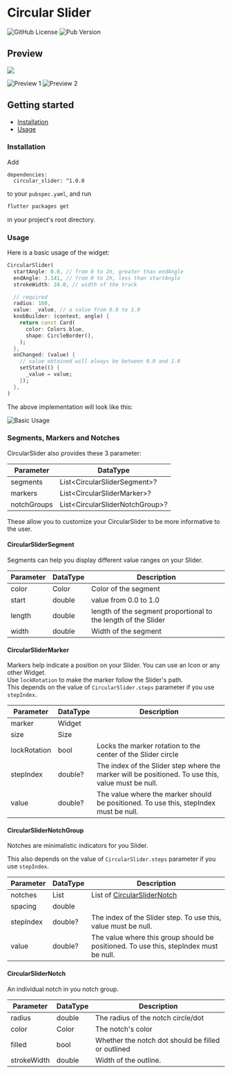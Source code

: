 # Circular Slider

![GitHub License](https://img.shields.io/github/license/nikhilbawane/circular_slider) ![Pub Version](https://img.shields.io/pub/v/circular_slider)

## Preview

![](./assets/preview.gif)

![Preview 1](./assets/slider_blue.png) ![Preview 2](./assets/slider_red.png)


## Getting started

- [Installation](#installation)
- [Usage](#usage)

### Installation

Add

```
dependencies:
  circular_slider: ^1.0.0
```

to your `pubspec.yaml`, and run

```bash
flutter packages get
```

in your project's root directory.

### Usage

Here is a basic usage of the widget:

```dart
CircularSlider(
  startAngle: 0.0, // from 0 to 2π, greater than endAngle
  endAngle: 3.141, // from 0 to 2π, less than startAngle
  strokeWidth: 24.0, // width of the track

  // required
  radius: 160,
  value: _value, // a value from 0.0 to 1.0
  knobBuilder: (context, angle) {
    return const Card(
      color: Colors.blue,
      shape: CircleBorder(),
    );
  },
  onChanged: (value) {
    // value obtained will always be between 0.0 and 1.0
    setState(() {
      _value = value;
    });
  },
)
```

The above implementation will look like this:

![Basic Usage](./assets/usage_1.png)

### Segments, Markers and Notches

CircularSlider also provides these 3 parameter:

| Parameter | DataType |
| ------ | ------ |
| segments | List<CircularSliderSegment\>? |
| markers | List<CircularSliderMarker\>? |
| notchGroups | List<CircularSliderNotchGroup\>? |

These allow you to customize your CircularSlider to be more informative to the user. 

#### CircularSliderSegment

Segments can help you display different value ranges on your Slider.

| Parameter | DataType | Description |
| ------ | ------ | ------ |
| color | Color | Color of the segment |
| start | double | value from 0.0 to 1.0 |
| length | double | length of the segment proportional to the length of the Slider |
| width | double | Width of the segment |

#### CircularSliderMarker

Markers help indicate a position on your Slider. You can use an Icon or any other Widget.  
Use `lockRotation` to make the marker follow the Slider's path.  
This depends on the value of `CircularSlider.steps` parameter if you use `stepIndex`.

| Parameter | DataType | Description |
| ------ | ------ | ------ |
| marker | Widget |  |
| size | Size |  |
| lockRotation | bool | Locks the marker rotation to the center of the Slider circle |
| stepIndex | double? | The index of the Slider step where the marker will be positioned. To use this, value must be null. |
| value | double? | The value where the marker should be positioned. To use this, stepIndex must be null. |

#### CircularSliderNotchGroup

Notches are minimalistic indicators for you Slider. 

This also depends on the value of `CircularSlider.steps` parameter if you use `stepIndex`.

| Parameter | DataType | Description |
| ------ | ------ | ------ |
| notches | List<CircularSliderNotch> | List of [CircularSliderNotch](#circularslidernotch) |
| spacing | double |  |
| stepIndex | double? | The index of the Slider step. To use this, value must be null. |
| value | double? | The value where this group should be positioned. To use this, stepIndex must be null. |

#### CircularSliderNotch

An individual notch in you notch group.

| Parameter | DataType | Description |
| ------ | ------ | ------ |
| radius | double | The radius of the notch circle/dot |
| color | Color | The notch's color |
| filled | bool | Whether the notch dot should be filled or outlined  |
| strokeWidth | double | Width of the outline. |
